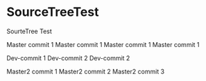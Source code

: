 # SourceTreeTest
SourteTree Test

Master commit 1
Master commit 1
Master commit 1
Master commit 1

Dev-commit 1
Dev-commit 2
Dev-commit 2

Master2 commit 1
Master2 commit 2
Master2 commit 3
